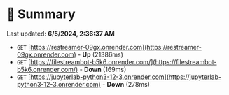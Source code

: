 # 📖 Summary
Last updated: **6/5/2024, 2:36:37 AM**

- `GET` [https://restreamer-09gx.onrender.com](https://restreamer-09gx.onrender.com) - **Up** (21386ms)
- `GET` [https://filestreambot-b5k6.onrender.com/](https://filestreambot-b5k6.onrender.com/) - **Down** (169ms)
- `GET` [https://jupyterlab-python3-12-3.onrender.com](https://jupyterlab-python3-12-3.onrender.com) - **Down** (278ms)
